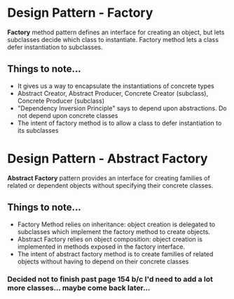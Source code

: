# Design Pattern - Factory
**Factory** method pattern defines an interface for creating an object, but lets subclasses decide which class to instantiate. Factory method lets a class defer instantiation to subclasses.

## Things to note...
- It gives us a way to encapsulate the instantiations of concrete types
- Abstract Creator, Abstract Producer, Concrete Creator (subclass), Concrete Producer (subclass)
- "Dependency Inversion Principle" says to depend upon abstractions. Do not depend upon concrete classes
- The intent of factory method is to allow a class to defer instantiation to its subclasses

# Design Pattern - Abstract Factory
**Abstract Factory** pattern provides an interface for creating families of related or dependent objects without specifying their concrete classes.

## Things to note...
- Factory Method relies on inheritance: object creation is delegated to subclasses which implement the factory method to create objects.
- Abstract Factory relies on object composition: object creation is implemented in methods exposed in the factory interface.
- The intent of abstract factory method is to create families of related objects without having to depend on their concrete classes

### Decided not to finish past page 154 b/c I'd need to add a lot more classes... maybe come back later...